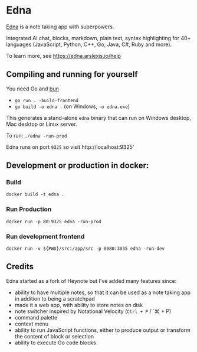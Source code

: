 # Edna

[Edna](https://edna.arslexis.io) is a note taking app with superpowers.

Integrated AI chat, blocks, markdown, plain text, syntax highlighting for 40+ languages (JavaScript, Python, C++, Go, Java, C#, Ruby and more).

To learn more, see https://edna.arslexis.io/help

## Compiling and running for yourself

You need Go and [bun](https://bun.sh/)

- `go run . -build-frontend`
- `go build -o edna .` (on Windows, `-o edna.exe`)

This generates a stand-alone `edna` binary that can run on Windows desktop, Mac desktop or Linux server.

To run: `./edna -run-prod`

Edna runs on port `9325` so visit http://localhost:9325'

## Development or production in docker:

### Build

```
docker build -t edna .
```

### Run Production

```
docker run -p 80:9325 edna -run-prod
```

### Run development frontend

```
docker run -v ${PWD}/src:/app/src -p 8080:3035 edna -run-dev
```

## Credits

Edna started as a fork of Heynote but I've added many features since:

- ability to have multiple notes, so that it can be used as a note taking app in addition to being a scratchpad
- made it a web app, with ability to store notes on disk
- note switcher inspired by Notational Velocity (`Ctrl + P` / `⌘ + P)
- command palette
- context menu
- ability to run JavaScript functions, either to produce output or transform the content of block or selection
- ability to execute Go code blocks

